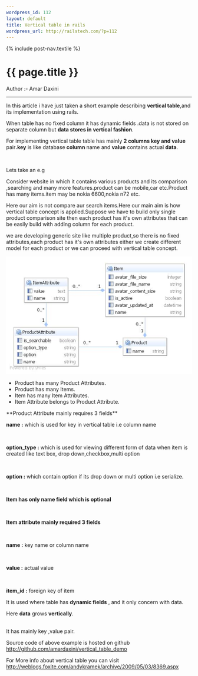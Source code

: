 ```yaml
--- 
wordpress_id: 112
layout: default
title: Vertical table in rails
wordpress_url: http://railstech.com/?p=112
---
```

{% include post-nav.textile %}
<h1 class="page-title">{{ page.title }}</h1>
<span class="author">Author :- Amar Daxini </span>
<br />
<hr />
In this article i have just taken a short example describing <strong>vertical table</strong>,and its implementation  using rails.

When table has no fixed column it has dynamic fields .data is not stored  on separate column but <strong>data stores in vertical fashion</strong>.

For implementing vertical table table has mainly <strong>2 columns key and value </strong>pair<strong>.key</strong> is like database<strong> column </strong>name and <strong>value</strong> contains actual <strong>data</strong>.

<br />

Lets take an e.g

Consider website in which it contains various products and its comparison ,searching  and many more features.product can be mobile,car etc.Product has many items.item may be nokia 6600,nokia n72 etc.

Here our aim is not compare aur search items.Here our main aim is how vertical table concept is applied.Suppose we have to build only single product comparison site then each product has it's own attributes that can be easily build with adding column for each product.

we are developing generic site like multiple product,so there is no fixed attributes,each product has it's own attributes either we create different model for each product or we can proceed with vertical table concept.

<img class="size-full alignnone" title="Vertical table" src="/images/posts/model.jpeg" alt="Vertical table" />
<ul>
	<li>Product has many Product Attributes.</li>
	<li>Product has many Items.</li>
	<li>Item has many Item Attributes.</li>
	<li>Item Attribute belongs to Product Attribute.</li>
</ul>
**Product Attribute mainly requires 3 fields**

**name  :** which is used for key in vertical table i.e column name

<br />

**option_type :** which is used for viewing different form of data when item is created like text box, drop down,checkbox,multi option

<br />

**option :** which contain option if its drop down or multi option i.e serialize.

<br />

**Item has only name field which is optional**

<br />

**Item attribute mainly required 3 fields**

<br />

**name :** key name or column name

<br />

**value :** actual value

<br />

**item_id :** foreign key of item

It is used where table has **dynamic fields** , and it only concern with data.

Here **data** grows **vertically**.

<br />
It has mainly key ,value  pair.

Source code of above example is hosted on github <a href="http://github.com/amardaxini/vertical_table_demo">http://github.com/amardaxini/vertical_table_demo</a>

For More info about vertical table you can visit <a href="http://weblogs.foxite.com/andykramek/archive/2009/05/03/8369.aspx">http://weblogs.foxite.com/andykramek/archive/2009/05/03/8369.aspx</a>

